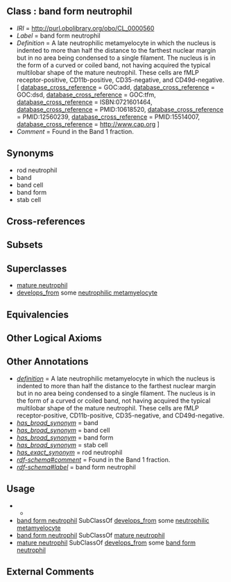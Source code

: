 
## Class : band form neutrophil

 * *IRI* = http://purl.obolibrary.org/obo/CL_0000560
 * *Label* = band form neutrophil
 * *Definition* = A late neutrophilic metamyelocyte in which the nucleus is indented to more than half the distance to the farthest nuclear margin but in no area being condensed to a single filament. The nucleus is in the form of a curved or coiled band, not having acquired the typical multilobar shape of the mature neutrophil. These cells are fMLP receptor-positive, CD11b-positive, CD35-negative, and CD49d-negative. [ [database_cross_reference](../../ef/oboInOwl#hasDbXref.md) = GOC:add, [database_cross_reference](../../ef/oboInOwl#hasDbXref.md) = GOC:dsd, [database_cross_reference](../../ef/oboInOwl#hasDbXref.md) = GOC:tfm, [database_cross_reference](../../ef/oboInOwl#hasDbXref.md) = ISBN:0721601464, [database_cross_reference](../../ef/oboInOwl#hasDbXref.md) = PMID:10618520, [database_cross_reference](../../ef/oboInOwl#hasDbXref.md) = PMID:12560239, [database_cross_reference](../../ef/oboInOwl#hasDbXref.md) = PMID:15514007, [database_cross_reference](../../ef/oboInOwl#hasDbXref.md) = http://www.cap.org ]
 * *Comment* = Found in the Band 1 fraction.

## Synonyms

 * rod neutrophil
 * band
 * band cell
 * band form
 * stab cell

## Cross-references


## Subsets


## Superclasses

 * [mature neutrophil](../../CL/96/CL_0000096.md)
 * [develops_from](../../RO/02/RO_0002202.md) some [neutrophilic metamyelocyte](../../CL/82/CL_0000582.md)

## Equivalencies


## Other Logical Axioms


## Other Annotations

 * *[definition](../../IAO/15/IAO_0000115.md)* = A late neutrophilic metamyelocyte in which the nucleus is indented to more than half the distance to the farthest nuclear margin but in no area being condensed to a single filament. The nucleus is in the form of a curved or coiled band, not having acquired the typical multilobar shape of the mature neutrophil. These cells are fMLP receptor-positive, CD11b-positive, CD35-negative, and CD49d-negative.
 * *[has_broad_synonym](../../ym/oboInOwl#hasBroadSynonym.md)* = band
 * *[has_broad_synonym](../../ym/oboInOwl#hasBroadSynonym.md)* = band cell
 * *[has_broad_synonym](../../ym/oboInOwl#hasBroadSynonym.md)* = band form
 * *[has_broad_synonym](../../ym/oboInOwl#hasBroadSynonym.md)* = stab cell
 * *[has_exact_synonym](../../ym/oboInOwl#hasExactSynonym.md)* = rod neutrophil
 * *[rdf-schema#comment](../../nt/rdf-schema#comment.md)* = Found in the Band 1 fraction.
 * *[rdf-schema#label](../../el/rdf-schema#label.md)* = band form neutrophil

## Usage

 * -
 * [band form neutrophil](../../CL/60/CL_0000560.md) SubClassOf [develops_from](../../RO/02/RO_0002202.md) some [neutrophilic metamyelocyte](../../CL/82/CL_0000582.md)
 * [band form neutrophil](../../CL/60/CL_0000560.md) SubClassOf [mature neutrophil](../../CL/96/CL_0000096.md)
 * [mature neutrophil](../../CL/96/CL_0000096.md) SubClassOf [develops_from](../../RO/02/RO_0002202.md) some [band form neutrophil](../../CL/60/CL_0000560.md)

## External Comments

